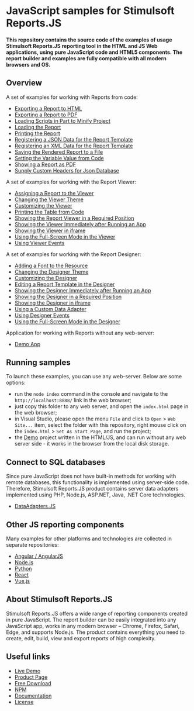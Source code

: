 # JavaScript samples for Stimulsoft Reports.JS

#### This repository contains the source code of the examples of usage Stimulsoft Reports.JS reporting tool in the HTML and JS Web applications, using pure JavaScript code and HTML5 components. The report builder and examples are fully compatible with all modern browsers and OS.

## Overview
A set of examples for working with Reports from code:
* [Exporting a Report to HTML](https://github.com/stimulsoft/Samples-Reports.JS-for-HTML/blob/main/Working%20with%20Report/Exporting%20a%20Report%20to%20HTML.html)
* [Exporting a Report to PDF](https://github.com/stimulsoft/Samples-Reports.JS-for-HTML/blob/main/Working%20with%20Report/Exporting%20a%20Report%20to%20PDF.html)
* [Loading Scripts in Part to Minify Project](https://github.com/stimulsoft/Samples-Reports.JS-for-HTML/blob/main/Working%20with%20Report/Loading%20Scripts%20in%20Part%20to%20Minify%20Project.html)
* [Loading the Report](https://github.com/stimulsoft/Samples-Reports.JS-for-HTML/blob/main/Working%20with%20Report/Loading%20the%20Report.html)
* [Printing the Report](https://github.com/stimulsoft/Samples-Reports.JS-for-HTML/blob/main/Working%20with%20Report/Printing%20the%20Report.html)
* [Registering a JSON Data for the Report Template](https://github.com/stimulsoft/Samples-Reports.JS-for-HTML/blob/main/Working%20with%20Report/Registering%20a%20JSON%20Data%20for%20the%20Report%20Template.html)
* [Registering an XML Data for the Report Template](https://github.com/stimulsoft/Samples-Reports.JS-for-HTML/blob/main/Working%20with%20Report/Registering%20an%20XML%20Data%20for%20the%20Report%20Template.html)
* [Saving the Rendered Report to a File](https://github.com/stimulsoft/Samples-Reports.JS-for-HTML/blob/main/Working%20with%20Report/Saving%20the%20Rendered%20Report%20to%20a%20File.html)
* [Setting the Variable Value from Code](https://github.com/stimulsoft/Samples-Reports.JS-for-HTML/blob/main/Working%20with%20Report/Setting%20the%20Variable%20Value%20from%20Code.html)
* [Showing a Report as PDF](https://github.com/stimulsoft/Samples-Reports.JS-for-HTML/blob/main/Working%20with%20Report/Showing%20a%20Report%20as%20PDF.html)
* [Supply Custom Headers for Json Database](https://github.com/stimulsoft/Samples-Reports.JS-for-HTML/blob/main/Working%20with%20Report/Supply%20Custom%20Headers%20for%20Json%20Database.html)
  
A set of examples for working with the Report Viewer:
* [Assigning a Report to the Viewer](https://github.com/stimulsoft/Samples-Reports.JS-for-HTML/blob/main/Working%20with%20Viewer/Assigning%20a%20Report%20to%20the%20Viewer.html)
* [Changing the Viewer Theme](https://github.com/stimulsoft/Samples-Reports.JS-for-HTML/blob/main/Working%20with%20Viewer/Changing%20the%20Viewer%20Theme.html)
* [Customizing the Viewer](https://github.com/stimulsoft/Samples-Reports.JS-for-HTML/blob/main/Working%20with%20Viewer/Customizing%20the%20Viewer.html)
* [Printing the Table from Code](https://github.com/stimulsoft/Samples-Reports.JS-for-HTML/blob/main/Working%20with%20Viewer/Printing%20the%20Table%20from%20Code.html)
* [Showing the Report Viewer in a Required Position](https://github.com/stimulsoft/Samples-Reports.JS-for-HTML/blob/main/Working%20with%20Viewer/Showing%20the%20Report%20Viewer%20in%20a%20Required%20Position.html)
* [Showing the Viewer Immediately after Running an App](https://github.com/stimulsoft/Samples-Reports.JS-for-HTML/blob/main/Working%20with%20Viewer/Showing%20the%20Viewer%20Immediately%20after%20Running%20an%20App.html)
* [Showing the Viewer in iframe](https://github.com/stimulsoft/Samples-Reports.JS-for-HTML/blob/main/Working%20with%20Viewer/Showing%20the%20Viewer%20in%20iframe.html)
* [Using the Full-Screen Mode in the Viewer](https://github.com/stimulsoft/Samples-Reports.JS-for-HTML/blob/main/Working%20with%20Viewer/Using%20the%20Full-Screen%20Mode%20in%20the%20Viewer.html)
* [Using Viewer Events](https://github.com/stimulsoft/Samples-Reports.JS-for-HTML/blob/main/Working%20with%20Viewer/Using%20Viewer%20Events.html)
  
A set of examples for working with the Report Designer:
* [Adding a Font to the Resource](https://github.com/stimulsoft/Samples-Reports.JS-for-HTML/blob/main/Working%20with%20Designer/Adding%20a%20Font%20to%20the%20Resource.html)
* [Changing the Designer Theme](https://github.com/stimulsoft/Samples-Reports.JS-for-HTML/blob/main/Working%20with%20Designer/Changing%20the%20Designer%20Theme.html)
* [Customizing the Designer](https://github.com/stimulsoft/Samples-Reports.JS-for-HTML/blob/main/Working%20with%20Designer/Customizing%20the%20Designer.html)
* [Editing a Report Template in the Designer](https://github.com/stimulsoft/Samples-Reports.JS-for-HTML/blob/main/Working%20with%20Designer/Editing%20a%20Report%20Template%20in%20the%20Designer.html)
* [Showing the Designer Immediately after Running an App](https://github.com/stimulsoft/Samples-Reports.JS-for-HTML/blob/main/Working%20with%20Designer/Showing%20the%20Designer%20Immediately%20after%20Running%20an%20App.html)
* [Showing the Designer in a Required Position](https://github.com/stimulsoft/Samples-Reports.JS-for-HTML/blob/main/Working%20with%20Designer/Showing%20the%20Designer%20in%20a%20Required%20Position.html)
* [Showing the Designer in iframe](https://github.com/stimulsoft/Samples-Reports.JS-for-HTML/blob/main/Working%20with%20Designer/Showing%20the%20Designer%20in%20iframe.html)
* [Using a Custom Data Adapter](https://github.com/stimulsoft/Samples-Reports.JS-for-HTML/blob/main/Working%20with%20Designer/Using%20a%20Custom%20Data%20Adapter.html)
* [Using Designer Events](https://github.com/stimulsoft/Samples-Reports.JS-for-HTML/blob/main/Working%20with%20Designer/Using%20Designer%20Events.html)
* [Using the Full-Screen Mode in the Designer](https://github.com/stimulsoft/Samples-Reports.JS-for-HTML/blob/main/Working%20with%20Designer/Using%20the%20Full-Screen%20Mode%20in%20the%20Designer.html)
  
Application for working with Reports without any web-server:
* [Demo App](https://github.com/stimulsoft/Samples-Reports.JS-for-HTML/tree/main/Demo)

## Running samples
To launch these examples, you can use any web-server. Below are some options:
* run the `node index` command in the console and navigate to the `http://localhost:8888/` link in the web browser;
* just copy this folder to any web server, and open the `index.html` page in the web browser;
* in Visual Studio, please open the menu `File` and click to `Open` > `Web Site...` item, select the folder with this repository, right mouse click on the `index.html` > `Set As Start Page`, and run the project;
* the [Demo](https://github.com/stimulsoft/Samples-Reports.JS-for-HTML/tree/main/Demo) project written in the HTML/JS, and can run without any web server side - it works in the browser from the local disk storage.

## Connect to SQL databases
Since pure JavaScript does not have built-in methods for working with remote databases, this functionality is implemented using server-side code. Therefore, Stimulsoft Reports.JS product contains server data adapters implemented using PHP, Node.js, ASP.NET, Java, .NET Core technologies.
* [DataAdapters.JS](https://github.com/stimulsoft/DataAdapters.JS)

## Other JS reporting components
Many examples for other platforms and technologies are collected in separate repositories:
* [Angular / AngularJS](https://github.com/stimulsoft/Samples-Reports.JS-for-Angular)
* [Node.js](https://github.com/stimulsoft/Samples-Reports.JS-for-Node.js)
* [Python](https://github.com/stimulsoft/Samples-Reports.JS-for-Python)
* [React](https://github.com/stimulsoft/Samples-Reports.JS-for-React)
* [Vue.js](https://github.com/stimulsoft/Samples-Reports.JS-for-Vue.js)

## About Stimulsoft Reports.JS
Stimulsoft Reports.JS offers a wide range of reporting components created in pure JavaScript. The report builder can be easily integrated into any JavaScript app, works in any modern browser – Chrome, Firefox, Safari, Edge, and supports Node.js. The product contains everything you need to create, edit, build, view and export reports of high complexity.

## Useful links
* [Live Demo](http://demo.stimulsoft.com/#Js)
* [Product Page](https://www.stimulsoft.com/en/products/reports-js)
* [Free Download](https://www.stimulsoft.com/en/downloads)
* [NPM](https://www.npmjs.com/package/stimulsoft-reports-js)
* [Documentation](https://www.stimulsoft.com/en/documentation/online/programming-manual/index.html?reports_js.htm)
* [License](LICENSE.md)
